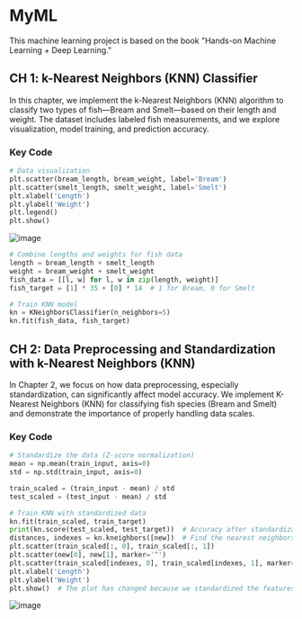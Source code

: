 # MyML
 This machine learning project is based on the book "Hands-on Machine Learning + Deep Learning."

## CH 1: k-Nearest Neighbors (KNN) Classifier
In this chapter, we implement the k-Nearest Neighbors (KNN) algorithm to classify two types of fish—Bream and Smelt—based on their length and weight. The dataset includes labeled fish measurements, and we explore visualization, model training, and prediction accuracy.

### Key Code
```python
# Data visualization
plt.scatter(bream_length, bream_weight, label='Bream')
plt.scatter(smelt_length, smelt_weight, label='Smelt')
plt.xlabel('Length')
plt.ylabel('Weight')
plt.legend()
plt.show()
```
![image](https://github.com/user-attachments/assets/2df7947b-d0d6-4b8a-9299-ba06f9d88c56)

```python
# Combine lengths and weights for fish data
length = bream_length + smelt_length
weight = bream_weight + smelt_weight
fish_data = [[l, w] for l, w in zip(length, weight)]
fish_target = [1] * 35 + [0] * 14  # 1 for Bream, 0 for Smelt

# Train KNN model
kn = KNeighborsClassifier(n_neighbors=5)
kn.fit(fish_data, fish_target)
```

## CH 2: Data Preprocessing and Standardization with k-Nearest Neighbors (KNN)
In Chapter 2, we focus on how data preprocessing, especially standardization, can significantly affect model accuracy. We implement K-Nearest Neighbors (KNN) for classifying fish species (Bream and Smelt) and demonstrate the importance of properly handling data scales.
### Key Code
```python
# Standardize the data (Z-score normalization)
mean = np.mean(train_input, axis=0)
std = np.std(train_input, axis=0)

train_scaled = (train_input - mean) / std
test_scaled = (test_input - mean) / std

# Train KNN with standardized data
kn.fit(train_scaled, train_target)
print(kn.score(test_scaled, test_target))  # Accuracy after standardization
distances, indexes = kn.kneighbors([new])  # Find the nearest neighbors of the new fish.
plt.scatter(train_scaled[:, 0], train_scaled[:, 1])
plt.scatter(new[0], new[1], marker='^')
plt.scatter(train_scaled[indexes, 0], train_scaled[indexes, 1], marker='D')
plt.xlabel('Length')
plt.ylabel('Weight')
plt.show()  # The plot has changed because we standardized the features.
```

![image](https://github.com/user-attachments/assets/30d31f2d-e991-485c-9e8f-e12efb1355b8)
